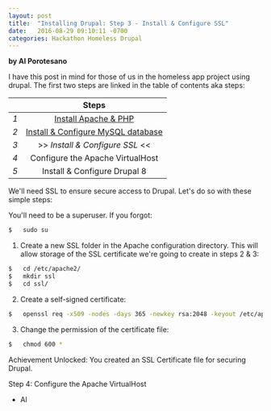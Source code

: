 ```yaml
---
layout: post
title:  "Installing Drupal: Step 3 - Install & Configure SSL"
date:   2016-08-29 09:10:11 -0700
categories: Hackathon Homeless Drupal
---
```

**by Al Porotesano**

I have this post in mind for those of us in the homeless app project using drupal. The first two steps are linked in the table of contents aka steps:

| 		|  Steps |
|----------|:-------------:|
| *1*	| [Install Apache & PHP](http://nobleexperiment.github.io/hackathon/homeless/drupal/2016/08/24/Installing_Drupal_step1.html) |
| *2*	| [Install & Configure MySQL database](http://nobleexperiment.github.io/hackathon/homeless/drupal/2016/08/25/Installing_Drupal_step2.html) |
| *3*	| >> *Install & Configure SSL* << |
| *4*	| Configure the Apache VirtualHost |
| *5*	| Install & Configure Drupal 8 |

We'll need SSL to ensure secure access to Drupal. Let's do so with these simple steps:

You'll need to be a superuser. If you forgot:

```sh
$ 	sudo su
```

1. Create a new SSL folder in the Apache configuration directory. This will allow storage of the SSL certificate we're going to create in steps 2 & 3:

```sh
$ 	cd /etc/apache2/
$ 	mkdir ssl
$ 	cd ssl/
```

2. Create a self-signed certificate:

```sh
$ 	openssl req -x509 -nodes -days 365 -newkey rsa:2048 -keyout /etc/apache2/ssl/drupalssl.key -out /etc/apache2/ssl/drupalssl.crt
```

3. Change the permission of the certificate file:

```sh
$ 	chmod 600 *
```

Achievement Unlocked: You created an SSL Certificate file for securing Drupal.

Step 4: Configure the Apache VirtualHost

- Al
